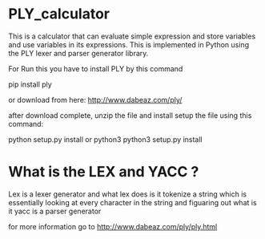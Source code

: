 # PLY_calculator

This is a calculator that can evaluate simple expression and store variables and use variables in its expressions. This is implemented in Python using the PLY lexer and parser generator library.

For Run this you have to install PLY by this command

pip install ply

or download from here:
http://www.dabeaz.com/ply/

after download complete, unzip the file and install setup the file using this command:

python setup.py install
or python3
python3 setup.py install

# What is the LEX and YACC ?

Lex is a lexer generator and what lex does is it tokenize a string which is essentially looking at every character in the string and figuaring out what is it
yacc is a parser generator

for more information go to http://www.dabeaz.com/ply/ply.html

